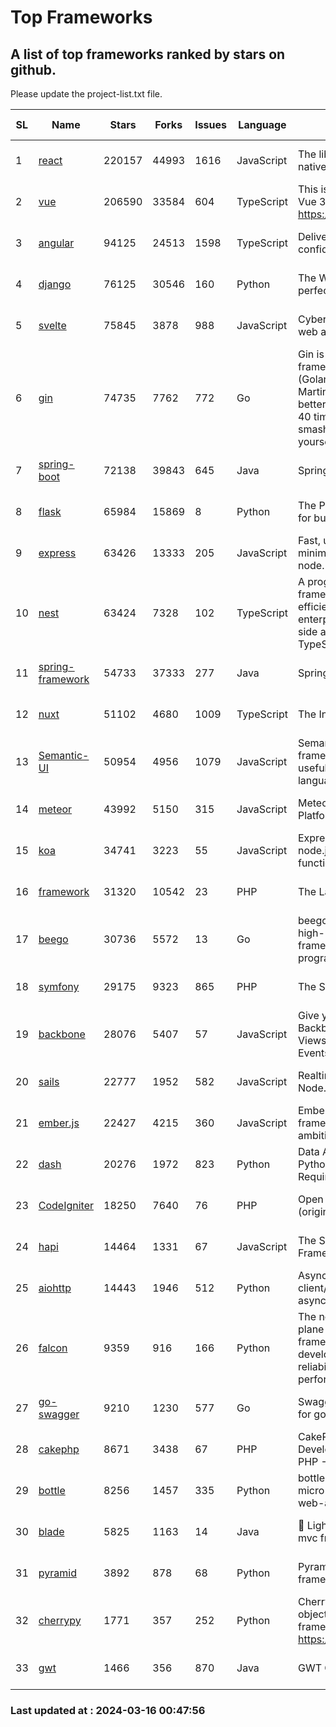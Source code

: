 # Top Frameworks
## A list of top frameworks ranked by stars on github.  
Please update the project-list.txt file.

| SL| Name  | Stars| Forks| Issues | Language | Description | Last Commit |
| --| ------| -----| ---- | ------ | -------- | ----------- | ----------- |
| 1 | [react](https://github.com/facebook/react) | 220157 | 44993 | 1616 | JavaScript | The library for web and native user interfaces. | 2024-03-15 20:21:46 |
| 2 | [vue](https://github.com/vuejs/vue) | 206590 | 33584 | 604 | TypeScript | This is the repo for Vue 2. For Vue 3, go to https://github.com/vuejs/core | 2023-12-31 13:23:55 |
| 3 | [angular](https://github.com/angular/angular) | 94125 | 24513 | 1598 | TypeScript | Deliver web apps with confidence 🚀 | 2024-03-15 22:14:32 |
| 4 | [django](https://github.com/django/django) | 76125 | 30546 | 160 | Python | The Web framework for perfectionists with deadlines. | 2024-03-15 11:51:40 |
| 5 | [svelte](https://github.com/sveltejs/svelte) | 75845 | 3878 | 988 | JavaScript | Cybernetically enhanced web apps | 2024-03-15 21:30:08 |
| 6 | [gin](https://github.com/gin-gonic/gin) | 74735 | 7762 | 772 | Go | Gin is a HTTP web framework written in Go (Golang). It features a Martini-like API with much better performance -- up to 40 times faster. If you need smashing performance, get yourself some Gin. | 2024-03-14 03:22:54 |
| 7 | [spring-boot](https://github.com/spring-projects/spring-boot) | 72138 | 39843 | 645 | Java | Spring Boot | 2024-03-15 17:08:02 |
| 8 | [flask](https://github.com/pallets/flask) | 65984 | 15869 | 8 | Python | The Python micro framework for building web applications. | 2024-02-12 20:50:45 |
| 9 | [express](https://github.com/expressjs/express) | 63426 | 13333 | 205 | JavaScript | Fast, unopinionated, minimalist web framework for node. | 2024-03-15 15:27:45 |
| 10 | [nest](https://github.com/nestjs/nest) | 63424 | 7328 | 102 | TypeScript | A progressive Node.js framework for building efficient, scalable, and enterprise-grade server-side applications with TypeScript/JavaScript 🚀 | 2024-03-13 08:39:47 |
| 11 | [spring-framework](https://github.com/spring-projects/spring-framework) | 54733 | 37333 | 277 | Java | Spring Framework | 2024-03-15 21:48:12 |
| 12 | [nuxt](https://github.com/nuxt/nuxt) | 51102 | 4680 | 1009 | TypeScript | The Intuitive Vue Framework. | 2024-03-16 00:07:49 |
| 13 | [Semantic-UI](https://github.com/Semantic-Org/Semantic-UI) | 50954 | 4956 | 1079 | JavaScript | Semantic is a UI component framework based around useful principles from natural language. | 2023-01-11 17:05:32 |
| 14 | [meteor](https://github.com/meteor/meteor) | 43992 | 5150 | 315 | JavaScript | Meteor, the JavaScript App Platform | 2024-03-12 19:15:12 |
| 15 | [koa](https://github.com/koajs/koa) | 34741 | 3223 | 55 | JavaScript | Expressive middleware for node.js using ES2017 async functions | 2024-03-15 07:19:01 |
| 16 | [framework](https://github.com/laravel/framework) | 31320 | 10542 | 23 | PHP | The Laravel Framework. | 2024-03-15 23:20:04 |
| 17 | [beego](https://github.com/beego/beego) | 30736 | 5572 | 13 | Go | beego is an open-source, high-performance web framework for the Go programming language. | 2024-03-12 15:40:09 |
| 18 | [symfony](https://github.com/symfony/symfony) | 29175 | 9323 | 865 | PHP | The Symfony PHP framework | 2024-03-15 19:10:42 |
| 19 | [backbone](https://github.com/jashkenas/backbone) | 28076 | 5407 | 57 | JavaScript | Give your JS App some Backbone with Models, Views, Collections, and Events | 2024-03-06 23:22:47 |
| 20 | [sails](https://github.com/balderdashy/sails) | 22777 | 1952 | 582 | JavaScript | Realtime MVC Framework for Node.js | 2024-03-15 15:42:52 |
| 21 | [ember.js](https://github.com/emberjs/ember.js) | 22427 | 4215 | 360 | JavaScript | Ember.js - A JavaScript framework for creating ambitious web applications | 2024-03-12 03:30:09 |
| 22 | [dash](https://github.com/plotly/dash) | 20276 | 1972 | 823 | Python | Data Apps & Dashboards for Python. No JavaScript Required. | 2024-03-08 14:23:14 |
| 23 | [CodeIgniter](https://github.com/bcit-ci/CodeIgniter) | 18250 | 7640 | 76 | PHP | Open Source PHP Framework (originally from EllisLab) | 2024-02-10 21:52:04 |
| 24 | [hapi](https://github.com/hapijs/hapi) | 14464 | 1331 | 67 | JavaScript | The Simple, Secure Framework Developers Trust | 2024-03-13 15:09:25 |
| 25 | [aiohttp](https://github.com/aio-libs/aiohttp) | 14443 | 1946 | 512 | Python | Asynchronous HTTP client/server framework for asyncio and Python | 2024-03-12 10:34:39 |
| 26 | [falcon](https://github.com/falconry/falcon) | 9359 | 916 | 166 | Python | The no-magic web data plane API and microservices framework for Python developers, with a focus on reliability, correctness, and performance at scale. | 2024-03-02 13:22:28 |
| 27 | [go-swagger](https://github.com/go-swagger/go-swagger) | 9210 | 1230 | 577 | Go | Swagger 2.0 implementation for go | 2024-03-10 11:43:03 |
| 28 | [cakephp](https://github.com/cakephp/cakephp) | 8671 | 3438 | 67 | PHP | CakePHP: The Rapid Development Framework for PHP - Official Repository | 2024-03-13 18:56:49 |
| 29 | [bottle](https://github.com/bottlepy/bottle) | 8256 | 1457 | 335 | Python | bottle.py is a fast and simple micro-framework for python web-applications. | 2024-01-03 22:31:48 |
| 30 | [blade](https://github.com/lets-blade/blade) | 5825 | 1163 | 14 | Java | :rocket: Lightning fast and elegant mvc framework for Java8 | 2023-06-16 05:18:49 |
| 31 | [pyramid](https://github.com/Pylons/pyramid) | 3892 | 878 | 68 | Python | Pyramid - A Python web framework | 2024-03-03 23:38:59 |
| 32 | [cherrypy](https://github.com/cherrypy/cherrypy) | 1771 | 357 | 252 | Python | CherryPy is a pythonic, object-oriented HTTP framework.      https://cherrypy.dev | 2024-02-25 03:28:13 |
| 33 | [gwt](https://github.com/gwtproject/gwt) | 1466 | 356 | 870 | Java | GWT Open Source Project | 2024-02-14 15:40:02 |

### Last updated at : 2024-03-16 00:47:56
